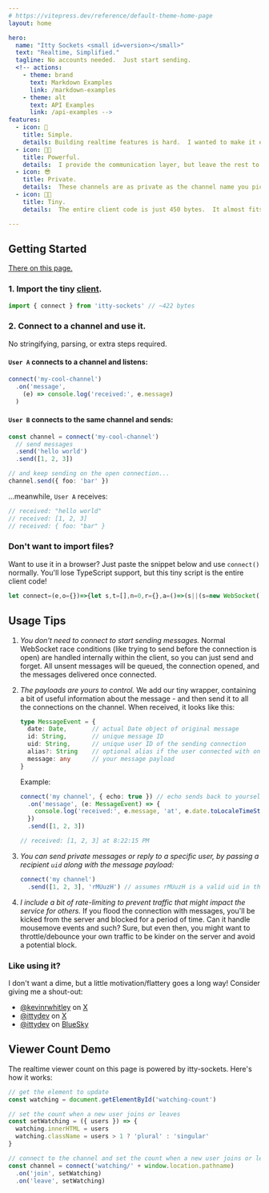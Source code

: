 ```yaml
---
# https://vitepress.dev/reference/default-theme-home-page
layout: home

hero:
  name: "Itty Sockets <small id=version></small>"
  text: "Realtime, Simplified."
  tagline: No accounts needed.  Just start sending.
  <!-- actions:
    - theme: brand
      text: Markdown Examples
      link: /markdown-examples
    - theme: alt
      text: API Examples
      link: /api-examples -->
features:
  - icon: 🚀
    title: Simple.
    details: Building realtime features is hard.  I wanted to make it easy <i>(mostly for myself)</i>.<br /><br /> Like... really easy.
  - icon: 💪🏼
    title: Powerful.
    details:  I provide the communication layer, but leave the rest to you.  Your payloads can be anything you want.
  - icon: 😎
    title: Private.
    details:  These channels are as private as the channel name you pick.  Plus, I log nothing, track nothing, and store nothing. That's easier for me, and safer for you.
  - icon: 😶‍🌫️
    title: Tiny.
    details:  The entire client code is just 450 bytes.  It almost fits in a tweet!  This means it's easy to include anywhere you need it, even in the browser.

---
```


## Getting Started
<a href="#viewer-count-demo" id="watching">There <span id="watching-count"></span> on this page.</a>

### 1. Import the tiny [client](https://npmjs.com/package/itty-sockets).
```ts
import { connect } from 'itty-sockets' // ~422 bytes
```

### 2. Connect to a channel and use it.

No stringifying, parsing, or extra steps required.

#### `User A` connects to a channel and listens:
```ts
connect('my-cool-channel')
  .on('message',
    (e) => console.log('received:', e.message)
  )
```

#### `User B` connects to the same channel and sends:
```ts
const channel = connect('my-cool-channel')
  // send messages
  .send('hello world')
  .send([1, 2, 3])

// and keep sending on the open connection...
channel.send({ foo: 'bar' })
```

...meanwhile, `User A` receives:

```ts
// received: "hello world"
// received: [1, 2, 3]
// received: { foo: "bar" }
```

### Don't want to import files?
Want to use it in a browser?  Just paste the snippet below and use `connect()` normally.  You'll lose TypeScript support, but this tiny script is the entire client code!

```ts
let connect=(e,o={})=>{let s,t=[],n=0,r={},a=()=>(s||(s=new WebSocket(`wss://ittysockets.io/r/${e}?${new URLSearchParams(o)}`),s.onopen=()=>{for(;t.length;)s?.send(t.shift());for(let e of r.open??[])e();n&&s?.close()},s.onmessage=(e,o=JSON.parse(e.data))=>{for(let e of r[o.type??"message"]??[])e({...o,date:new Date(o.date)})},s.onclose=()=>{n=0,s=null;for(let e of r.close??[])e()}),l);const l=new Proxy(a,{get:(e,o)=>({open:a,close:()=>(1==s?.readyState?s.close():n=1,l),send:(e,o)=>(e=JSON.stringify(e),e=o?`@@${o}@@${e}`:e,1==s?.readyState?(s.send(e),l):(t.push(e),a())),push:(e,o)=>(n=1,l.send(e,o)),on:(e,o)=>((r[e]??=[]).push(o),a()),remove:(e,o,s=r[e],t=s?.indexOf(o)??-1)=>(~t&&s?.splice(t,1),a())}[o])});return l};
```

## Usage Tips
1. *You don't need to connect to start sending messages.*
Normal WebSocket race conditions (like trying to send before the connection is open) are handled internally within the client, so you can just send and forget.
All unsent messages will be queued, the connection opened, and the messages delivered once connected.

1. *The payloads are yours to control.*  We add our tiny wrapper, containing a bit of useful information about the message - and then send it to all the connections on the channel.  When received, it looks like this:

    ```ts
    type MessageEvent = {
      date: Date,       // actual Date object of original message
      id: String,       // unique message ID
      uid: String,      // unique user ID of the sending connection
      alias?: String    // optional alias if the user connected with one
      message: any      // your message payload
    }
    ```

    Example:
    ```ts
    connect('my channel', { echo: true }) // echo sends back to yourself for testing
      .on('message', (e: MessageEvent) => {
        console.log('received:', e.message, 'at', e.date.toLocaleTimeString())
      })
      .send([1, 2, 3])

    // received: [1, 2, 3] at 8:22:15 PM
    ```

1. *You can send private messages or reply to a specific user, by passing a recipient `uid` along with the message payload:*
    ```ts
    connect('my channel')
      .send([1, 2, 3], 'rMUuzH') // assumes rMUuzH is a valid uid in the channel
    ```

1. *I include a bit of rate-limiting to prevent traffic that might impact the service for others.* If you flood the connection with messages, you'll be kicked from the server and blocked for a period of time.  Can it handle mousemove events and such?  Sure, but even then, you might want to throttle/debounce your own traffic to be kinder on the server and avoid a potential block.

### Like using it?
I don't want a dime, but a little motivation/flattery goes a long way! Consider giving me a shout-out:
  - [@kevinrwhitley](https://x.com/kevinrwhitley) on [X](https://x.com)
  - [@ittydev](https://x.com/ittydev) on [X](https://x.com)
  - [@ittydev](https://bsky.app/profile/itty.dev) on [BlueSky](https://bsky.app)


## Viewer Count Demo
The realtime viewer count on this page is powered by itty-sockets.  Here's how it works:
```ts
// get the element to update
const watching = document.getElementById('watching-count')

// set the count when a new user joins or leaves
const setWatching = ({ users }) => {
  watching.innerHTML = users
  watching.className = users > 1 ? 'plural' : 'singular'
}

// connect to the channel and set the count when a new user joins or leaves
const channel = connect('watching/' + window.location.pathname)
  .on('join', setWatching)
  .on('leave', setWatching)
```

<script setup>
  import { onMounted } from 'vue'
  import { connect } from 'itty-sockets'

  onMounted(async () => {
    const version = await fetch('https://ittysockets.io/version').then(r => r.text())
    console.log(`ittysockets.io @ v${version}`)
    document.getElementById('version').innerHTML = `v${version}`

    const watching = document.getElementById('watching-count')

    const setWatching = ({ users }) => {
      watching.innerHTML = users
      watching.className = users > 1 ? 'plural' : 'singular'
    }

    const channel = connect('watching/' + window.location.pathname)
      .on('join', setWatching)
      .on('leave', setWatching)

    return () => channel.close()
  })
</script>
